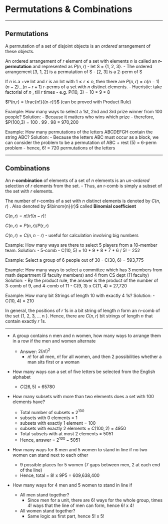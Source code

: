 # Permutations & Combinations

*** 

## Permutations

A permutation of a set of disjoint objects is an _ordered_ arrangement of these objects.

An ordered arrangement of $r$ element of a set with elements $n$ is called an **r-permutation** and represented as $P(n, r)$ 
    - let S = {1, 2, 3}. 
    - The ordered arrangement [3, 1, 2] is a permutation of S
    - [2, 3] is a 2-perm of S


If $n$ is a +ve Int and $r$ is an Int with $1 ≤ r ≤ n$, then there are $P(n, r) = n(n-1)(n-2)...(n - r + 1)$ r-perms of a set with $n$ distinct elements.
    - Hueristic: take factorial of $n$ , till $r$ times
    - e.g. P(10, 3) = 10 * 9 * 8

$P(n,r) = \frac{n!}{(n-r)!}$  (can be proved with Product Rule)


Example: How many ways to select a 1st, 2nd and 3rd prize winner from 100 people?
Solution: 
    - Because it matters who wins which prize
    - therefore, $P(100,3) = 100 . 99 . 98 = 970,200

Example: How many permutations of the letters ABCDEFGH contain the string ABC?
Solution: 
    - Because the letters ABC must occur as a block, we can consider the problem to be a permutation of ABC + rest (5) = 6-perm problem
    - hence, 6! = 720 permutations of the letters


***

## Combinations

An **r-combination** of elements of a set of $n$ elements is an _un-ordered_ selection of $r$ elements from the set.
    - Thus, an r-comb is simply a subset of the set with $r$ elements.

The number of r-combs of a set with $n$ distinct elements is denoted by $C(n,r)$ . Also denoted by $\binom{n}{r}$  called **Binomial coefficient**
    
$C(n,r) = n! / r! (n - r)!$ 

$C(n,r) = P(n,r) / P(r,r)$ 

$C(n, r) = C(n, n - r)$ - useful for calculation involving big numbers


Example: How many ways are there to select 5 players from a 10-member team.
Solution: 
    - 5-comb
    - C(10, 5) = 10 * 9 * 8 * 7 * 6 / 5! = 252

Example: Select a group of 6 people out of 30 
    - C(30, 6) = 593,775

Example: How many ways to select a committee which has 3 members from math department (9 faculty members) and 4 from CS dept (11 faculty)
Solution: 
    - By the product rule, the answer is the product of the number of 3-comb of 9, and 4-comb of 11
    - C(9, 3) x C(11, 4) = 27,720

Example: How many bit Strings of length 10 with exactly 4 1s?
Solution: 
    - C(10, 4) = 210

In general, the positions of $r$ 1s in a bit string of length $n$ form an n-comb of the set {1, 2, 3, … n }. Hence, there are $C(n, r)$ bit strings of length $n$ that contain exactly $r$ 1s.

***

- A group contains n men and n women, how many ways to arrange them in a row if the men and women alternate
    - Answer: $2(n!)^2$ 
        - $n!$ for all men, $n!$ for all women, and then 2 possibilities whether a man sits first or a woman


- How many ways can a set of five letters be selected from the English alphabet
    - $C(26, 5)$ = 65780

- How many subsets with more than two elements does a set with 100 elements have?
    - Total number of subsets = $2^{100}$
    - subsets with 0 elements = 1
    - subsets with exactly 1 element = 100
    - subsets with exactly 2 elements = $C(100, 2)$ = 4950
    - Total subsets with at most 2 elements = 5051
    - Hence, answer = $2^{100} - 5051$ 

- How many ways for 8 men and 5 women to stand in line if no two women can stand next to each other
    - 9 possible places for 5 women (7 gaps between men, 2 at each end of the line)
    - Hence, total = 8! x 9P5 = 609,638,400

- How many ways for 4 men and 5 women to stand in line if 
    - All men stand together?
        - Since men for a unit, there are 6! ways for the whole group, times 4! ways that the line of men can form, hence 6! x 4!
    - All women stand together?
        - Same logic as first part, hence 5! x 5!